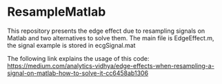 # ResampleMatlab
This repository presents the edge effect due to resampling signals on Matlab and two alternatives to solve them. The main file is EdgeEffect.m, the signal example is stored in ecgSignal.mat

The following link explains the usage of this code: https://medium.com/analytics-vidhya/edge-effects-when-resampling-a-signal-on-matlab-how-to-solve-it-cc6458ab1306


